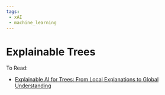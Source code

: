 ```yaml
---
tags:
 - xAI
 - machine_learning
---
```


# Explainable Trees

To Read:

 - [Explainable AI for Trees: From Local Explanations to Global Understanding](https://arxiv.org/abs/1905.04610)
